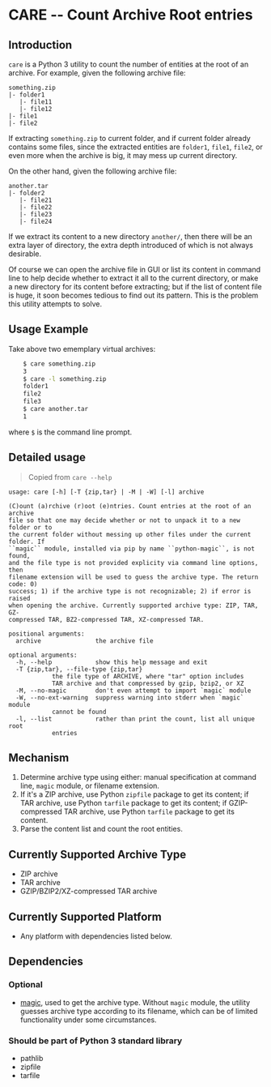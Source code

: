 CARE -- Count Archive Root entries
==================================


Introduction
------------

`care` is a Python 3 utility to count the number of entities at the root of an archive. For example, given the following archive file:

	something.zip
	|- folder1
	   |- file11
	   |- file12
	|- file1
	|- file2

If extracting `something.zip` to current folder, and if current folder already contains some files, since the extracted entities are `folder1`, `file1`, `file2`, or even more when the archive is big, it may mess up current directory. 

On the other hand, given the following archive file:

	another.tar
	|- folder2
	   |- file21
	   |- file22
	   |- file23
	   |- file24

If we extract its content to a new directory `another/`, then there will be an extra layer of directory, the extra depth introduced of which is not always desirable. 

Of course we can open the archive file in GUI or list its content in command line to help decide whether to extract it all to the current directory, or make a new directory for its content before extracting; but if the list of content file is huge, it soon becomes tedious to find out its pattern. This is the problem this utility attempts to solve.


Usage Example
-------------

Take above two ememplary virtual archives:

```bash
	$ care something.zip
	3
	$ care -l something.zip
	folder1
	file2
	file3
	$ care another.tar
	1
```

where `$` is the command line prompt.


Detailed usage
--------------

> Copied from `care --help`

	usage: care [-h] [-T {zip,tar} | -M | -W] [-l] archive

	(C)ount (a)rchive (r)oot (e)ntries. Count entries at the root of an archive
	file so that one may decide whether or not to unpack it to a new folder or to
	the current folder without messing up other files under the current folder. If
	``magic`` module, installed via pip by name ``python-magic``, is not found,
	and the file type is not provided explicity via command line options, then
	filename extension will be used to guess the archive type. The return code: 0)
	success; 1) if the archive type is not recognizable; 2) if error is raised
	when opening the archive. Currently supported archive type: ZIP, TAR, GZ-
	compressed TAR, BZ2-compressed TAR, XZ-compressed TAR.

	positional arguments:
	  archive               the archive file

	optional arguments:
	  -h, --help            show this help message and exit
	  -T {zip,tar}, --file-type {zip,tar}
				the file type of ARCHIVE, where "tar" option includes
				TAR archive and that compressed by gzip, bzip2, or XZ
	  -M, --no-magic        don't even attempt to import `magic` module
	  -W, --no-ext-warning  suppress warning into stderr when `magic` module
				cannot be found
	  -l, --list            rather than print the count, list all unique root
				entries


Mechanism
---------

1. Determine archive type using either: manual specification at command line, `magic` module, or filename extension.
2. If it's a ZIP archive, use Python `zipfile` package to get its content; if TAR archive, use Python `tarfile` package to get its content; if GZIP-compressed TAR archive, use Python `tarfile` package to get its content.
3. Parse the content list and count the root entities.


Currently Supported Archive Type
--------------------------------

* ZIP archive
* TAR archive
* GZIP/BZIP2/XZ-compressed TAR archive


Currently Supported Platform
----------------------------

* Any platform with dependencies listed below.


Dependencies
------------

### Optional

* [magic](https://pypi.python.org/pypi/python-magic/), used to get the archive type. Without `magic` module, the utility guesses archive type according to its filename, which can be of limited functionality under some circumstances. 

### Should be part of Python 3 standard library

* pathlib
* zipfile
* tarfile
